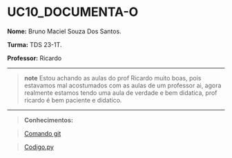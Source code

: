 # UC10_DOCUMENTA-O

**Nome:** Bruno Maciel Souza Dos Santos.

**Turma:** TDS 23-1T.

**Professor:** Ricardo

---
> **note**
> Estou achando as aulas do prof Ricardo muito boas, pois estavamos mal acostumados com as aulas de um professor ai, agora realmente estamos tendo uma aula de verdade e bem didatica, prof ricardo é bem paciente e didatico.
---

> **Conhecimentos:**


> [Comando git](https://github.com/bmS0621/UC10_DOCUMENTA-O/blob/main/GitComandos.md)


> [Codigo.py](https://github.com/bmS0621/UC10_DOCUMENTA-O/blob/main/Comandos.md)
